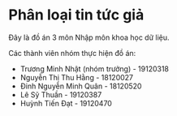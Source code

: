 # Phân loại tin tức giả

Đây là đồ án 3 môn Nhập môn khoa học dữ liệu.

Các thành viên nhóm thực hiện đồ án:
- Trương Minh Nhật (nhóm trưởng) - 19120318
- Nguyễn Thị Thu Hằng - 18120027
- Đinh Nguyễn Minh Quân - 18120520
- Lê Sỹ Thuần - 19120387
- Huỳnh Tiến Đạt - 19120470

